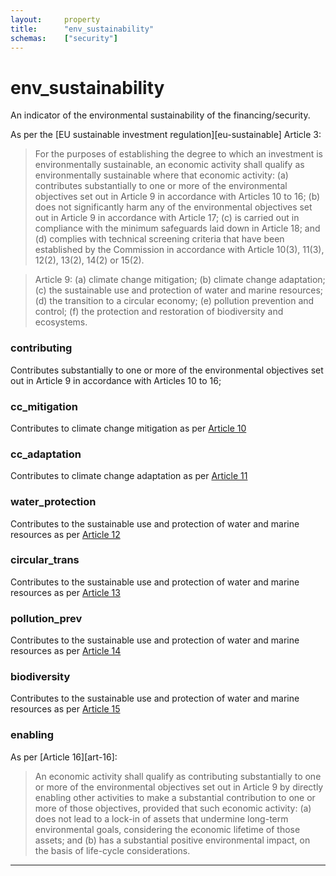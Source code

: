 ```yaml
---
layout:     property
title:      "env_sustainability"
schemas:    ["security"]
---
```


# env_sustainability
An indicator of the environmental sustainability of the financing/security.

As per the [EU sustainable investment regulation][eu-sustainable] Article 3:

> For the purposes of establishing the degree to which an investment is environmentally sustainable, an economic activity shall qualify as environmentally sustainable where that economic activity:
> (a) contributes substantially to one or more of the environmental objectives set out in Article 9 in accordance with Articles 10 to 16;
> (b) does not significantly harm any of the environmental objectives set out in Article 9 in accordance with Article 17;
> (c) is carried out in compliance with the minimum safeguards laid down in Article 18; and
> (d) complies with technical screening criteria that have been established by the Commission in accordance with Article 10(3), 11(3), 12(2), 13(2), 14(2) or 15(2).


> Article 9:
> (a) climate change mitigation;
> (b) climate change adaptation;
> (c) the sustainable use and protection of water and marine resources;
> (d) the transition to a circular economy;
> (e) pollution prevention and control;
> (f) the protection and restoration of biodiversity and ecosystems.

### contributing
Contributes substantially to one or more of the environmental objectives set out in Article 9 in accordance with Articles 10 to 16;

### cc_mitigation
Contributes to climate change mitigation as per [Article 10][art-9]

### cc_adaptation
Contributes to climate change adaptation as per [Article 11][art-9]

### water_protection
Contributes to the sustainable use and protection of water and marine resources as per [Article 12][art-9]

### circular_trans
Contributes to the sustainable use and protection of water and marine resources as per [Article 13][art-9]

### pollution_prev
Contributes to the sustainable use and protection of water and marine resources as per [Article 14][art-9]

### biodiversity
Contributes to the sustainable use and protection of water and marine resources as per [Article 15][art-9]

### enabling
As per [Article 16][art-16]:
> An economic activity shall qualify as contributing substantially to one or more of the environmental objectives set out in Article 9 by directly enabling other activities to make a substantial contribution to one or more of those objectives, provided that such economic activity:
> (a) does not lead to a lock-in of assets that undermine long-term environmental goals, considering the economic lifetime of those assets; and
> (b) has a substantial positive environmental impact, on the basis of life-cycle considerations.

---
[art-3]:    https://eur-lex.europa.eu/legal-content/EN/TXT/?uri=celex:32020R0852#:~:text=Article%203-,Criteria%20for%20environmentally%20sustainable%20economic%20activities,11(3)%2C%2012(2)%2C%2013(2)%2C%2014(2)%20or%2015(2).,-Article%204
[art-9]: https://eur-lex.europa.eu/legal-content/EN/TXT/?uri=celex:32020R0852#:~:text=For%20the%20purposes%20of%20this%20Regulation%2C%20the%20following%20shall,the%20protection%20and%20restoration%20of%20biodiversity%20and%20ecosystems.

